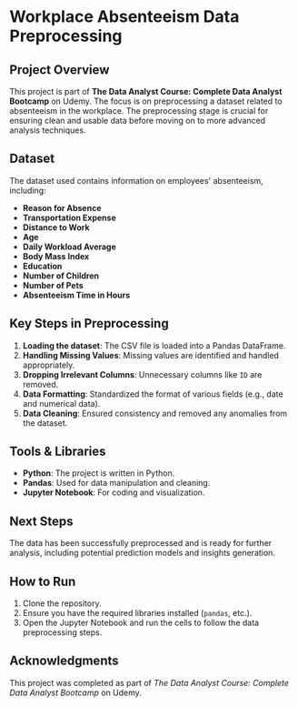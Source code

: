 
# Workplace Absenteeism Data Preprocessing

## Project Overview
This project is part of **The Data Analyst Course: Complete Data Analyst Bootcamp** on Udemy. The focus is on preprocessing a dataset related to absenteeism in the workplace. The preprocessing stage is crucial for ensuring clean and usable data before moving on to more advanced analysis techniques.

## Dataset
The dataset used contains information on employees' absenteeism, including:
- **Reason for Absence**
- **Transportation Expense**
- **Distance to Work**
- **Age**
- **Daily Workload Average**
- **Body Mass Index**
- **Education**
- **Number of Children**
- **Number of Pets**
- **Absenteeism Time in Hours**

## Key Steps in Preprocessing
1. **Loading the dataset**: The CSV file is loaded into a Pandas DataFrame.
2. **Handling Missing Values**: Missing values are identified and handled appropriately.
3. **Dropping Irrelevant Columns**: Unnecessary columns like `ID` are removed.
4. **Data Formatting**: Standardized the format of various fields (e.g., date and numerical data).
5. **Data Cleaning**: Ensured consistency and removed any anomalies from the dataset.

## Tools & Libraries
- **Python**: The project is written in Python.
- **Pandas**: Used for data manipulation and cleaning.
- **Jupyter Notebook**: For coding and visualization.

## Next Steps
The data has been successfully preprocessed and is ready for further analysis, including potential prediction models and insights generation.

## How to Run
1. Clone the repository.
2. Ensure you have the required libraries installed (`pandas`, etc.).
3. Open the Jupyter Notebook and run the cells to follow the data preprocessing steps.

## Acknowledgments
This project was completed as part of *The Data Analyst Course: Complete Data Analyst Bootcamp* on Udemy.
